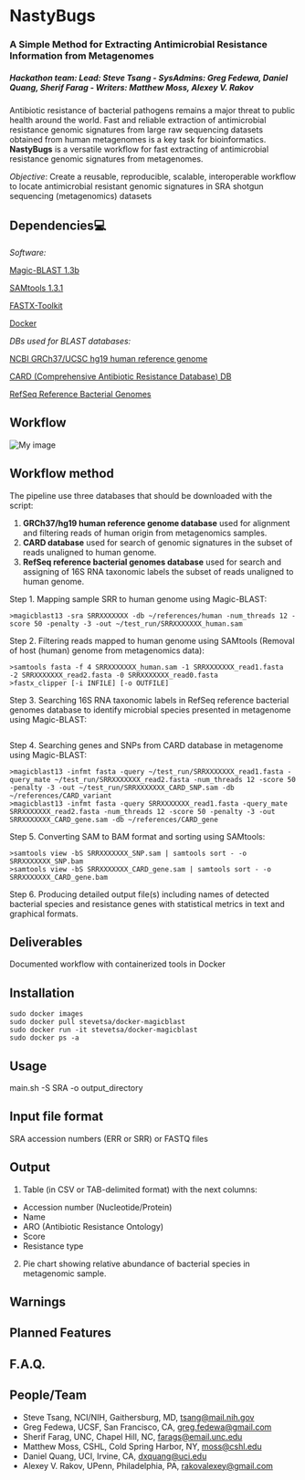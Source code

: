 # NastyBugs

### A Simple Method for Extracting Antimicrobial Resistance Information from Metagenomes
##### Hackathon team: Lead: Steve Tsang - SysAdmins: Greg Fedewa, Daniel Quang, Sherif Farag - Writers: Matthew Moss, Alexey V. Rakov

Antibiotic resistance of bacterial pathogens remains a major threat to public health around the world. Fast and reliable extraction of antimicrobial resistance genomic signatures from large raw sequencing datasets obtained from human metagenomes is a key task for bioinformatics. **NastyBugs** is a versatile workflow for fast extracting of antimicrobial resistance genomic signatures from metagenomes.

*Objective*: Create a reusable, reproducible, scalable, interoperable workflow 
to locate antimicrobial resistant genomic signatures in SRA shotgun sequencing (metagenomics) datasets

## Dependencies:computer:

*Software:*

[Magic-BLAST 1.3b](https://github.com/boratyng/magicblast)

[SAMtools 1.3.1](http://www.htslib.org/)

[FASTX-Toolkit](http://hannonlab.cshl.edu/fastx_toolkit/)

[Docker](https://www.docker.com/)

*DBs used for BLAST databases:*

[NCBI GRCh37/UCSC hg19 human reference genome](https://www.ncbi.nlm.nih.gov/projects/genome/guide/human/index.shtml)

[CARD (Comprehensive Antibiotic Resistance Database) DB](https://card.mcmaster.ca/)

[RefSeq Reference Bacterial Genomes](https://www.ncbi.nlm.nih.gov/refseq/)

## Workflow

![My image](https://github.com/NCBI-Hackathons/MetagenomicAntibioticResistance/blob/master/AbxResistanceMetagenomics.png)

## Workflow method

The pipeline use three databases that should be downloaded with the script:
1.	**GRCh37/hg19 human reference genome database** used for alignment and filtering reads of human origin from metagenomics samples.
2.	**CARD database** used for search of genomic signatures in the subset of reads unaligned to human genome.
3.	**RefSeq reference bacterial genomes database** used for search and assigning of 16S RNA taxonomic labels the subset of reads unaligned to human genome.

Step 1.  Mapping sample SRR to human genome using Magic-BLAST:
```
>magicblast13 -sra SRRXXXXXXX -db ~/references/human -num_threads 12 -score 50 -penalty -3 -out ~/test_run/SRRXXXXXXX_human.sam
```

Step 2. Filtering reads mapped to human genome using SAMtools (Removal of host (human) genome from metagenomics data):
```
>samtools fasta -f 4 SRRXXXXXXX_human.sam -1 SRRXXXXXXX_read1.fasta  -2 SRRXXXXXXX_read2.fasta -0 SRRXXXXXXX_read0.fasta
>fastx_clipper [-i INFILE] [-o OUTFILE]
```

Step 3. Searching 16S RNA taxonomic labels in RefSeq reference bacterial genomes database to identify microbial species presented in metagenome using Magic-BLAST:
```
```

Step 4. Searching genes and SNPs from CARD database in metagenome using Magic-BLAST:
```
>magicblast13 -infmt fasta -query ~/test_run/SRRXXXXXXX_read1.fasta -query_mate ~/test_run/SRRXXXXXXX_read2.fasta -num_threads 12 -score 50 -penalty -3 -out ~/test_run/SRRXXXXXXX_CARD_SNP.sam -db ~/references/CARD_variant
>magicblast13 -infmt fasta -query SRRXXXXXXX_read1.fasta -query_mate SRRXXXXXXX_read2.fasta -num_threads 12 -score 50 -penalty -3 -out SRRXXXXXXX_CARD_gene.sam -db ~/references/CARD_gene
```

Step 5. Converting SAM to BAM format and sorting using SAMtools:
```
>samtools view -bS SRRXXXXXXX_SNP.sam | samtools sort - -o SRRXXXXXXX_SNP.bam
>samtools view -bS SRRXXXXXXX_CARD_gene.sam | samtools sort - -o SRRXXXXXXX_CARD_gene.bam
```

Step 6. Producing detailed output file(s) including names of detected bacterial species and resistance genes with statistical metrics in text and graphical formats.

## Deliverables

Documented workflow with containerized tools in Docker

## Installation
```
sudo docker images
sudo docker pull stevetsa/docker-magicblast
sudo docker run -it stevetsa/docker-magicblast
sudo docker ps -a 
```

## Usage

main.sh <options> -S SRA -o output_directory

## Input file format

SRA accession numbers (ERR or SRR)
or
FASTQ files

## Output

1. Table (in CSV or TAB-delimited format) with the next columns:
- Accession number (Nucleotide/Protein)
- Name
- ARO (Antibiotic Resistance Ontology)
- Score
- Resistance type

2. Pie chart showing relative abundance of bacterial species in metagenomic sample.

## Warnings

## Planned Features

## F.A.Q.

## People/Team
* Steve Tsang, NCI/NIH, Gaithersburg, MD, <tsang@mail.nih.gov>
* Greg Fedewa, UCSF, San Francisco, CA, <greg.fedewa@gmail.com>
* Sherif Farag, UNC, Chapel Hill, NC, <farags@email.unc.edu>
* Matthew Moss, CSHL, Cold Spring Harbor, NY, <moss@cshl.edu>
* Daniel Quang, UCI, Irvine, CA, <dxquang@uci.edu>
* Alexey V. Rakov, UPenn, Philadelphia, PA, <rakovalexey@gmail.com>

